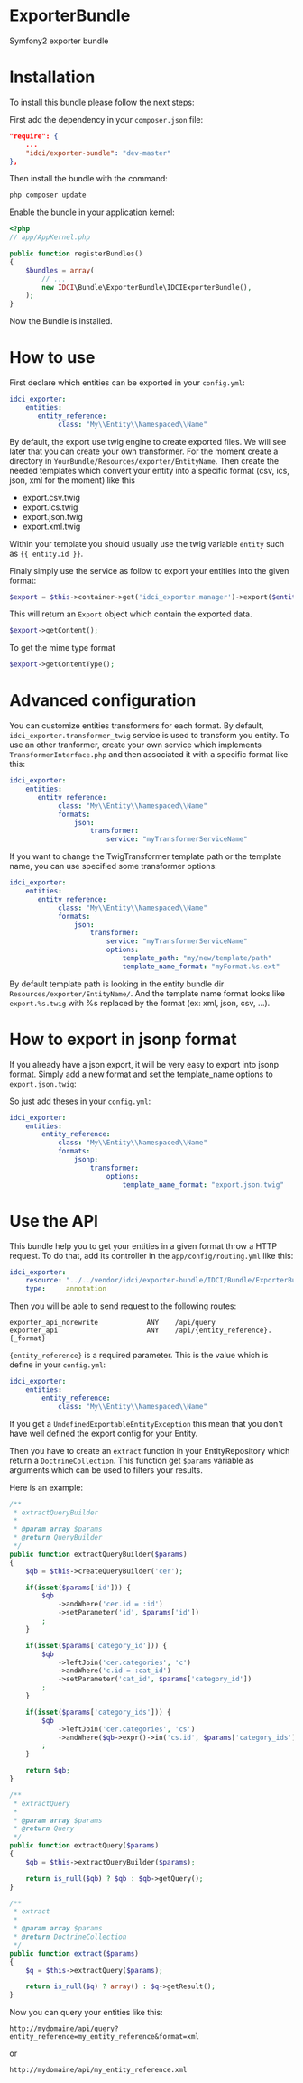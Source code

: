 ExporterBundle
==============

Symfony2 exporter bundle


Installation
===========

To install this bundle please follow the next steps:

First add the dependency in your `composer.json` file:

```json
"require": {
    ...
    "idci/exporter-bundle": "dev-master"
},
```

Then install the bundle with the command:

```sh
php composer update
```

Enable the bundle in your application kernel:

```php
<?php
// app/AppKernel.php

public function registerBundles()
{
    $bundles = array(
        // ...
        new IDCI\Bundle\ExporterBundle\IDCIExporterBundle(),
    );
}
```

Now the Bundle is installed.


How to use
==========

First declare which entities can be exported in your `config.yml`:

```yml
idci_exporter:
    entities:
       entity_reference:
            class: "My\\Entity\\Namespaced\\Name"
```

By default, the export use twig engine to create exported files. We will see later
that you can create your own transformer. For the moment create a directory
in `YourBundle/Resources/exporter/EntityName`. Then create the needed templates which convert
your entity into a specific format (csv, ics, json, xml for the moment) like this

  * export.csv.twig
  * export.ics.twig
  * export.json.twig
  * export.xml.twig

Within your template you should usually use the twig variable `entity` such as `{{ entity.id }}`.

Finaly simply use the service as follow to export your entities into the given format:

```php
$export = $this->container->get('idci_exporter.manager')->export($entities, $format);
```

This will return an `Export` object which contain the exported data.

```php
$export->getContent();
```

To get the mime type format

```php
$export->getContentType();
```

Advanced configuration
======================

You can customize entities transformers for each format. By default, `idci_exporter.transformer_twig`
service is used to transform you entity. To use an other tranformer, create your
own service which implements `TransformerInterface.php` and then associated it 
with a specific format like this:
```yml
idci_exporter:
    entities:
       entity_reference:
            class: "My\\Entity\\Namespaced\\Name"
            formats:
                json:
                    transformer:
                        service: "myTransformerServiceName"
```

If you want to change the TwigTransformer template path or the template name, 
you can use specified some transformer options:

```yml
idci_exporter:
    entities:
       entity_reference:
            class: "My\\Entity\\Namespaced\\Name"
            formats:
                json:
                    transformer:
                        service: "myTransformerServiceName"
                        options:
                            template_path: "my/new/template/path"
                            template_name_format: "myFormat.%s.ext"
```

By default template path is looking in the entity bundle dir `Resources/exporter/EntityName/`.
And the template name format looks like `export.%s.twig` with %s replaced by the format (ex: xml, json, csv, ...).


How to export in jsonp format
=============================

If you already have a json export, it will be very easy to export into jsonp format.
Simply add a new format and set the template_name options to `export.json.twig`:

So just add theses in your `config.yml`:

```yml
idci_exporter:
    entities:
        entity_reference:
            class: "My\\Entity\\Namespaced\\Name"
            formats:
                jsonp:
                    transformer:
                        options:
                            template_name_format: "export.json.twig"
```

Use the API
===========

This bundle help you to get your entities in a given format throw a HTTP request.
To do that, add its controller in the `app/config/routing.yml` like this:

```yml
idci_exporter:
    resource: "../../vendor/idci/exporter-bundle/IDCI/Bundle/ExporterBundle/Controller"
    type:     annotation
```

Then you will be able to send request to the following routes:

    exporter_api_norewrite            ANY    /api/query
    exporter_api                      ANY    /api/{entity_reference}.{_format}

`{entity_reference}` is a required parameter. This is the value which is define in
your `config.yml`:

```yml
idci_exporter:
    entities:
        entity_reference:
            class: "My\\Entity\\Namespaced\\Name"
```

If you get a `UndefinedExportableEntityException` this mean that you don't have
well defined the export config for your Entity.

Then you have to create an `extract` function in your EntityRepository which return
a `DoctrineCollection`. This function get `$params` variable as arguments which
can be used to filters your results.

Here is an example:

```php
/**
 * extractQueryBuilder
 *
 * @param array $params
 * @return QueryBuilder
 */
public function extractQueryBuilder($params)
{
    $qb = $this->createQueryBuilder('cer');

    if(isset($params['id'])) {
        $qb
            ->andWhere('cer.id = :id')
            ->setParameter('id', $params['id'])
        ;
    }

    if(isset($params['category_id'])) {
        $qb
            ->leftJoin('cer.categories', 'c')
            ->andWhere('c.id = :cat_id')
            ->setParameter('cat_id', $params['category_id'])
        ;
    }

    if(isset($params['category_ids'])) {
        $qb
            ->leftJoin('cer.categories', 'cs')
            ->andWhere($qb->expr()->in('cs.id', $params['category_ids']))
        ;
    }

    return $qb;
}

/**
 * extractQuery
 *
 * @param array $params
 * @return Query
 */
public function extractQuery($params)
{
    $qb = $this->extractQueryBuilder($params);

    return is_null($qb) ? $qb : $qb->getQuery();
}

/**
 * extract
 *
 * @param array $params
 * @return DoctrineCollection
 */
public function extract($params)
{
    $q = $this->extractQuery($params);

    return is_null($q) ? array() : $q->getResult();
}
```

Now you can query your entities like this:

    http://mydomaine/api/query?entity_reference=my_entity_reference&format=xml

or

    http://mydomaine/api/my_entity_reference.xml
